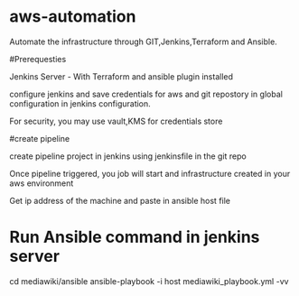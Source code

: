 # aws-automation
Automate the infrastructure through GIT,Jenkins,Terraform and Ansible.

#Prerequesties

Jenkins Server - With Terraform and ansible plugin installed

configure jenkins and save credentials for aws and git repostory in global configuration in jenkins configuration.

For security, you may use vault,KMS for credentials store

#create pipeline 

 create pipeline project in jenkins using jenkinsfile in the git repo

 Once pipeline triggered, you job will start and infrastructure created in your aws environment

 Get ip address of the machine and paste in ansible host file

# Run Ansible command in jenkins server  

cd mediawiki/ansible
ansible-playbook -i host mediawiki_playbook.yml -vv

